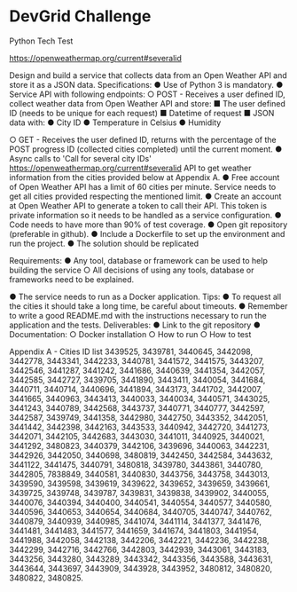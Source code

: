 # DevGrid Challenge


Python Tech Test

https://openweathermap.org/current#severalid

Design and build a service that collects data from an Open Weather API and store it as
a JSON data.
Specifications:
● Use of Python 3 is mandatory.
● Service API with following endpoints:
○ POST - Receives a user defined ID, collect weather data from Open
Weather API and store:
■ The user defined ID (needs to be unique for each request)
■ Datetime of request
■ JSON data with:
● City ID
● Temperature in Celsius
● Humidity

○ GET - Receives the user defined ID, returns with the percentage of the
POST progress ID (collected cities completed) until the current moment.
● Async calls to 'Call for several city IDs' https://openweathermap.org/current#severalid API to get weather information from the
cities provided below at Appendix A.
● Free account of Open Weather API has a limit of 60 cities per minute. Service
needs to get all cities provided respecting the mentioned limit.
● Create an account at Open Weather API to generate a token to call their API.
This token is private information so it needs to be handled as a service
configuration.
● Code needs to have more than 90% of test coverage.
● Open git repository (preferable in github).
● Include a Dockerfile to set up the environment and run the project.
● The solution should be replicated

Requirements:
● Any tool, database or framework can be used to help building the service
○ All decisions of using any tools, database or frameworks need to be
explained.

● The service needs to run as a Docker application.
Tips:
● To request all the cities it should take a long time, be careful about timeouts.
● Remember to write a good README.md with the instructions necessary to run
the application and the tests.
Deliverables:
● Link to the git repository
● Documentation:
○ Docker installation
○ How to run
○ How to test

Appendix A - Cities ID list
3439525, 3439781, 3440645, 3442098, 3442778, 3443341, 3442233, 3440781,
3441572, 3441575, 3443207, 3442546, 3441287, 3441242, 3441686, 3440639,
3441354, 3442057, 3442585, 3442727, 3439705, 3441890, 3443411, 3440054,
3441684, 3440711, 3440714, 3440696, 3441894, 3443173, 3441702, 3442007,
3441665, 3440963, 3443413, 3440033, 3440034, 3440571, 3443025, 3441243,
3440789, 3442568, 3443737, 3440771, 3440777, 3442597, 3442587, 3439749,
3441358, 3442980, 3442750, 3443352, 3442051, 3441442, 3442398, 3442163,
3443533, 3440942, 3442720, 3441273, 3442071, 3442105, 3442683, 3443030,
3441011, 3440925, 3440021, 3441292, 3480823, 3440379, 3442106, 3439696,
3440063, 3442231, 3442926, 3442050, 3440698, 3480819, 3442450, 3442584,
3443632, 3441122, 3441475, 3440791, 3480818, 3439780, 3443861, 3440780,
3442805, 7838849, 3440581, 3440830, 3443756, 3443758, 3443013, 3439590,
3439598, 3439619, 3439622, 3439652, 3439659, 3439661, 3439725, 3439748,
3439787, 3439831, 3439838, 3439902, 3440055, 3440076, 3440394, 3440400,
3440541, 3440554, 3440577, 3440580, 3440596, 3440653, 3440654, 3440684,
3440705, 3440747, 3440762, 3440879, 3440939, 3440985, 3441074, 3441114,
3441377, 3441476, 3441481, 3441483, 3441577, 3441659, 3441674, 3441803,
3441954, 3441988, 3442058, 3442138, 3442206, 3442221, 3442236, 3442238,
3442299, 3442716, 3442766, 3442803, 3442939, 3443061, 3443183, 3443256,
3443280, 3443289, 3443342, 3443356, 3443588, 3443631, 3443644, 3443697,
3443909, 3443928, 3443952, 3480812, 3480820, 3480822, 3480825.